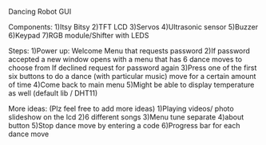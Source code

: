 Dancing Robot GUI

Components:
1)Itsy Bitsy
2)TFT LCD
3)Servos
4)Ultrasonic sensor
5)Buzzer
6)Keypad
7)RGB module/Shifter with LEDS

Steps:
1)Power up: Welcome Menu that requests password
2)If password accepted a new window opens with a menu that has 6 dance moves to choose from
  If declined request for password again
3)Press one of the first six buttons to do a dance (with particular music) move for a certain amount of time 
4)Come back to main menu
5)Might be able to display temperature as well (default lib / DHT11)

More ideas: (Plz feel free to add more ideas)
1)Playing videos/ photo slideshow on the lcd
2)6 different songs 
3)Menu tune separate
4)about button
5)Stop dance move by entering a code
6)Progress bar for each dance move 
